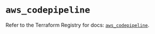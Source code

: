 # `aws_codepipeline`

Refer to the Terraform Registry for docs: [`aws_codepipeline`](https://registry.terraform.io/providers/hashicorp/aws/5.77.0/docs/resources/codepipeline).
